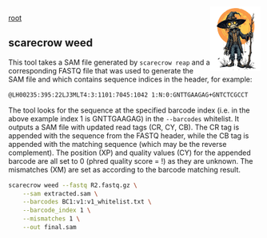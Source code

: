 <img style="float:right;width:100px;" src="../img/scarecrow.png" alt="scarecrow"/>

[root](root.md)

## scarecrow weed
This tool takes a SAM file generated by `scarecrow reap` and a corresponding FASTQ file that was used to generate the SAM file and which contains sequence indices in the header, for example:

```bash
@LH00235:395:22LJ3MLT4:3:1101:7045:1042 1:N:0:GNTTGAAGAG+GNTCTCGCCT
```

The tool looks for the sequence at the specified barcode index (i.e. in the above example index 1 is GNTTGAAGAG) in the `--barcodes` whitelist. It outputs a SAM file with updated read tags (CR, CY, CB). The CR tag is appended with the sequence from the FASTQ header, while the CB tag is appended with the matching sequence (which may be the reverse complement). The position (XP) and quality values (CY) for the appended barcode are all set to 0 (phred quality score = !) as they are unknown. The mismatches (XM) are set as according to the barcode matching result.

```bash
scarecrow weed --fastq R2.fastq.gz \
    --sam extracted.sam \
    --barcodes BC1:v1:v1_whitelist.txt \
    --barcode_index 1 \
    --mismatches 1 \
    --out final.sam
```
